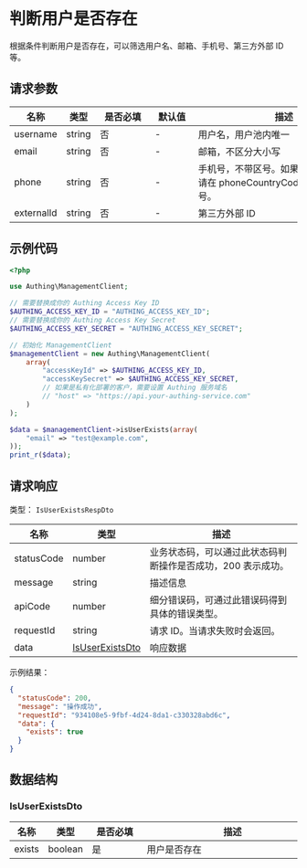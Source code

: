 # 判断用户是否存在

<!--
  警告⚠️：
  不要直接修改该文档，
  https://github.com/Authing/authing-docs-factory
  使用该项目进行生成
-->

<LastUpdated />

根据条件判断用户是否存在，可以筛选用户名、邮箱、手机号、第三方外部 ID 等。

## 请求参数

| 名称 | 类型 | <div style="width:80px">是否必填</div> | <div style="width:60px">默认值</div> | <div style="width:300px">描述</div> | <div style="width:200px">示例值</div> |
| ---- | ---- | ---- | ---- | ---- | ---- |
| username | string | 否 | - | 用户名，用户池内唯一  | `bob` |
| email | string | 否 | - | 邮箱，不区分大小写  | `test@example.com` |
| phone | string | 否 | - | 手机号，不带区号。如果是国外手机号，请在 phoneCountryCode 参数中指定区号。  | `188xxxx8888` |
| externalId | string | 否 | - | 第三方外部 ID  | `10010` |




## 示例代码

```php
<?php

use Authing\ManagementClient;

// 需要替换成你的 Authing Access Key ID
$AUTHING_ACCESS_KEY_ID = "AUTHING_ACCESS_KEY_ID";
// 需要替换成你的 Authing Access Key Secret
$AUTHING_ACCESS_KEY_SECRET = "AUTHING_ACCESS_KEY_SECRET";

// 初始化 ManagementClient
$managementClient = new Authing\ManagementClient(
    array(
        "accessKeyId" => $AUTHING_ACCESS_KEY_ID,
        "accessKeySecret" => $AUTHING_ACCESS_KEY_SECRET,
        // 如果是私有化部署的客户，需要设置 Authing 服务域名
        // "host" => "https://api.your-authing-service.com"
    )
);

$data = $managementClient->isUserExists(array(
    "email" => "test@example.com",
));
print_r($data);

```


  
## 请求响应

类型： `IsUserExistsRespDto`

| 名称 | 类型 | 描述 |
| ---- | ---- | ---- |
| statusCode | number | 业务状态码，可以通过此状态码判断操作是否成功，200 表示成功。 |
| message | string | 描述信息 |
| apiCode | number | 细分错误码，可通过此错误码得到具体的错误类型。 |
| requestId | string | 请求 ID。当请求失败时会返回。 |
| data | <a href="#IsUserExistsDto">IsUserExistsDto</a> | 响应数据 |



示例结果：

```json
{
  "statusCode": 200,
  "message": "操作成功",
  "requestId": "934108e5-9fbf-4d24-8da1-c330328abd6c",
  "data": {
    "exists": true
  }
}
```

## 数据结构


### <a id="IsUserExistsDto"></a> IsUserExistsDto

| 名称 | 类型 | <div style="width:80px">是否必填</div> | <div style="width:300px">描述</div> | <div style="width:200px">示例值</div> |
| ---- |  ---- | ---- | ---- | ---- |
| exists | boolean | 是 | 用户是否存在   |  `true` |


